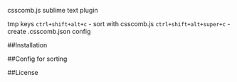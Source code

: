 csscomb.js sublime text plugin

tmp keys
`ctrl+shift+alt+c` - sort with csscomb.js
`ctrl+shift+alt+super+c` - create .csscomb.json config

##Installation

##Config for sorting

##License
